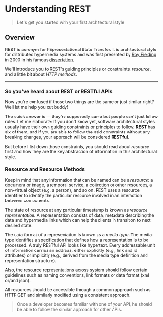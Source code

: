 # Understanding REST

> Let's get you started with your first architectural style

## Overview

REST is acronym for REpresentational State Transfer. It is architectural style for distributed hypermedia systems and was first presented by [Roy Fielding](https://en.wikipedia.org/wiki/Roy_Fielding) in 2000 in his famous [dissertation](https://www.ics.uci.edu/~fielding/pubs/dissertation/rest_arch_style.htm).

We'll introduce you to REST's guiding principles or constraints, _resource_, and a little bit about _HTTP methods_.

<hr>

### So you've heard about REST or RESTful APIs

Now you're confused if those two things are the same or just similar right? Well let me help you out buddy!

The quick answer is — they're supposedly same but people can't just follow rules. Let me elaborate: If you don't know yet,
software architectural styles usually have their own guiding constraints or principles to follow. **REST** has six of them, and if
you are able to follow the said constraints without any breaking changes, your approach will be considered **RESTful**.

But before I list down those constraints, you should read about _resource_ first and how they are the key abstraction of information
in this architectural style.

### Resource and Resource Methods

Keep in mind that any information that can be named can be a _resource_: a document or image, a temporal service, a collection of other resources, a non-virtual object (e.g. a person), and so on. REST uses a resource identifier to identify the particular resource involved in an interaction between components.

The state of resource at any particular timestamp is known as _resource representation_. A representation consists of data, metadata describing the data and hypermedia links which can help the clients in transition to next desired state.

The data format of a representation is known as a _media type_. The media type identifies a specification that defines how a representation is to be processed. A truly RESTful API looks like hypertext. Every addressable unit of information carries an address, either explicitly (e.g., link and id attributes) or implicitly (e.g., derived from the media type definition and representation structure).

Also, the resource representations across system should follow certain guidelines such as naming conventions, link formats or data format (xml or/and json).

All resources should be accessible through a common approach such as HTTP GET and similarly modified using a consistent approach.

> Once a developer becomes familiar with one of your API, he should be able to follow the similar approach for other APIs.